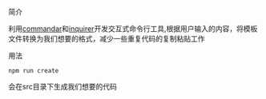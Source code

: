 简介

   利用[commandar](http://tj.github.io/commander.js/)和[inquirer](https://github.com/SBoudrias/Inquirer.js/#documentation)开发交互式命令行工具,根据用户输入的内容，将模板文件转换为我们想要的格式，减少一些重复代码的复制粘贴工作
   
用法

   `npm run create`

会在src目录下生成我们想要的代码
   
